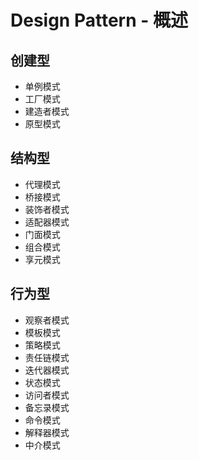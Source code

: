 # Design Pattern - 概述

## 创建型

- 单例模式
- 工厂模式
- 建造者模式
- 原型模式

## 结构型

- 代理模式
- 桥接模式
- 装饰者模式
- 适配器模式
- 门面模式
- 组合模式
- 享元模式

## 行为型

- 观察者模式
- 模板模式
- 策略模式
- 责任链模式
- 迭代器模式
- 状态模式
- 访问者模式
- 备忘录模式
- 命令模式
- 解释器模式
- 中介模式

